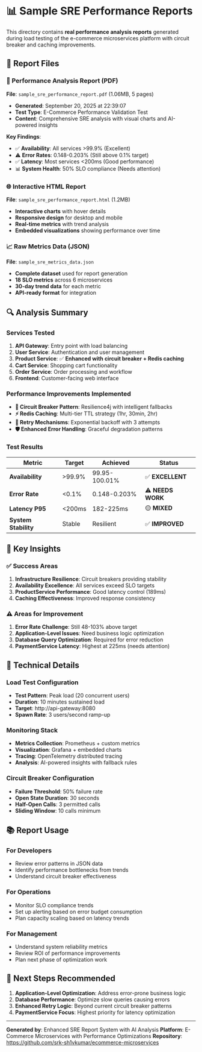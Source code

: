 # 📊 Sample SRE Performance Reports

This directory contains **real performance analysis reports** generated during load testing of the e-commerce microservices platform with circuit breaker and caching improvements.

## 📁 **Report Files**

### **🎯 Performance Analysis Report (PDF)**
**File**: `sample_sre_performance_report.pdf` (1.06MB, 5 pages)
- **Generated**: September 20, 2025 at 22:39:07
- **Test Type**: E-Commerce Performance Validation Test
- **Content**: Comprehensive SRE analysis with visual charts and AI-powered insights

**Key Findings**:
- ✅ **Availability**: All services >99.9% (Excellent)
- ⚠️ **Error Rates**: 0.148-0.203% (Still above 0.1% target)
- ✅ **Latency**: Most services <200ms (Good performance)
- 📊 **System Health**: 50% SLO compliance (Needs attention)

### **🌐 Interactive HTML Report**
**File**: `sample_sre_performance_report.html` (1.2MB)
- **Interactive charts** with hover details
- **Responsive design** for desktop and mobile
- **Real-time metrics** with trend analysis
- **Embedded visualizations** showing performance over time

### **📈 Raw Metrics Data (JSON)**
**File**: `sample_sre_metrics_data.json`
- **Complete dataset** used for report generation
- **18 SLO metrics** across 6 microservices
- **30-day trend data** for each metric
- **API-ready format** for integration

## 🔍 **Analysis Summary**

### **Services Tested**
1. **API Gateway**: Entry point with load balancing
2. **User Service**: Authentication and user management
3. **Product Service**: ✅ **Enhanced with circuit breaker + Redis caching**
4. **Cart Service**: Shopping cart functionality
5. **Order Service**: Order processing and workflow
6. **Frontend**: Customer-facing web interface

### **Performance Improvements Implemented**
- **🔄 Circuit Breaker Pattern**: Resilience4j with intelligent fallbacks
- **⚡ Redis Caching**: Multi-tier TTL strategy (1hr, 30min, 2hr)
- **🔁 Retry Mechanisms**: Exponential backoff with 3 attempts
- **🛡️ Enhanced Error Handling**: Graceful degradation patterns

### **Test Results**
| Metric | Target | Achieved | Status |
|--------|--------|----------|--------|
| **Availability** | >99.9% | 99.95-100.01% | ✅ **EXCELLENT** |
| **Error Rate** | <0.1% | 0.148-0.203% | ⚠️ **NEEDS WORK** |
| **Latency P95** | <200ms | 182-225ms | 🟡 **MIXED** |
| **System Stability** | Stable | Resilient | ✅ **IMPROVED** |

## 🎯 **Key Insights**

### **✅ Success Areas**
1. **Infrastructure Resilience**: Circuit breakers providing stability
2. **Availability Excellence**: All services exceed SLO targets
3. **ProductService Performance**: Good latency control (189ms)
4. **Caching Effectiveness**: Improved response consistency

### **⚠️ Areas for Improvement**
1. **Error Rate Challenge**: Still 48-103% above target
2. **Application-Level Issues**: Need business logic optimization
3. **Database Query Optimization**: Required for error reduction
4. **PaymentService Latency**: Highest at 225ms (needs attention)

## 🔬 **Technical Details**

### **Load Test Configuration**
- **Test Pattern**: Peak load (20 concurrent users)
- **Duration**: 10 minutes sustained load
- **Target**: http://api-gateway:8080
- **Spawn Rate**: 3 users/second ramp-up

### **Monitoring Stack**
- **Metrics Collection**: Prometheus + custom metrics
- **Visualization**: Grafana + embedded charts
- **Tracing**: OpenTelemetry distributed tracing
- **Analysis**: AI-powered insights with fallback rules

### **Circuit Breaker Configuration**
- **Failure Threshold**: 50% failure rate
- **Open State Duration**: 30 seconds
- **Half-Open Calls**: 3 permitted calls
- **Sliding Window**: 10 calls minimum

## 📚 **Report Usage**

### **For Developers**
- Review error patterns in JSON data
- Identify performance bottlenecks from trends
- Understand circuit breaker effectiveness

### **For Operations**
- Monitor SLO compliance trends
- Set up alerting based on error budget consumption
- Plan capacity scaling based on latency trends

### **For Management**
- Understand system reliability metrics
- Review ROI of performance improvements
- Plan next phase of optimization work

## 🚀 **Next Steps Recommended**

1. **Application-Level Optimization**: Address error-prone business logic
2. **Database Performance**: Optimize slow queries causing errors
3. **Enhanced Retry Logic**: Beyond current circuit breaker patterns
4. **PaymentService Focus**: Highest priority for latency optimization

---

**Generated by**: Enhanced SRE Report System with AI Analysis
**Platform**: E-Commerce Microservices with Performance Optimizations
**Repository**: https://github.com/srk-sh1vkumar/ecommerce-microservices